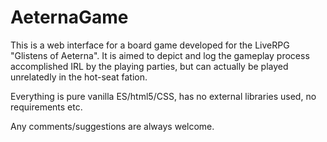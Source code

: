 # AeternaGame
This is a web interface for a board game developed for the LiveRPG "Glistens of Aeterna".
It is aimed to depict and log the gameplay process accomplished IRL by the playing parties, but can actually be played unrelatedly in the hot-seat fation.

Everything is pure vanilla ES/html5/CSS, has no external libraries used, no requirements etc.

Any comments/suggestions are always welcome. 
